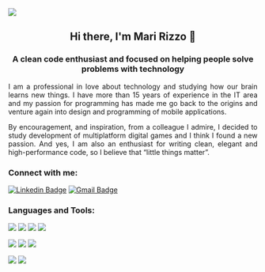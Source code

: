 <img align="center" src="https://user-images.githubusercontent.com/69127182/110252522-a5336c80-7f64-11eb-9a6a-adad53bb3dab.png" style="max-width=100%" />

<h2 align="center">
Hi there, I'm Mari Rizzo 👋  
</h2>
<h3 align="center">
A clean code enthusiast and focused on helping people solve problems with technology
</h3>
<p align="justify">
I am a professional in love about technology and studying how our brain learns new things. I have more than 15 years of experience in the IT area and my passion for programming has made me go back to the origins and venture again into design and programming of mobile applications.
</p>
<p align="justify">
By encouragement, and inspiration, from a colleague I admire, I decided to study development of multiplatform digital games and I think I found a new passion. And yes, I am also an enthusiast for writing clean, elegant and high-performance code, so I believe that “little things matter”.
</p>
<h3> Connect with me: </h3>

[![Linkedin Badge](https://img.shields.io/badge/-Mariana-blue?style=flat-square&logo=Linkedin&logoColor=white&link=https://www.linkedin.com/in/mariana-rizzo-3035b529/)](https://www.linkedin.com/in/mariana-rizzo-3035b529/) 
[![Gmail Badge](https://img.shields.io/badge/-morallesrizzo@gmail.com-c14438?style=flat-square&logo=Gmail&logoColor=white&link=mailto:morallesrizzo@gmail.com)](mailto:morallesrizzo@gmail.com)

<h3> Languages and Tools: </h3>
<p>
  <img src="https://img.shields.io/static/v1?label=&message=language&color=blue&style=flat&logo=c"/>
  <img src="https://img.shields.io/static/v1?label=Lua&message=language&color=blue&style=flat&logo=lua"/>
  <img src="https://img.shields.io/static/v1?label=Love&message=framework&color=pink&style=flat&logo=love"/>
  <img src="https://img.shields.io/static/v1?label=VSCode&message=editor&color=black&style=flat&logo=visual-studio-code"/>
</p>
<p>
  <img src="https://img.shields.io/static/v1?label=Python&message=language&color=blue&style=flat&logo=python"/>
  <img src="https://img.shields.io/static/v1?label=Flask&message=framework&color=pink&style=flat&logo=flask"/>
  <img src="https://img.shields.io/static/v1?label=PyCharm&message=editor&color=black&style=flat&logo=pycharm"/>
</p>
<p>
  <img src="https://img.shields.io/static/v1?label=Swift&message=language&color=blue&style=flat&logo=swift"/>
  <img src="https://img.shields.io/static/v1?label=Xcode&message=editor&color=black&style=flat&logo=xcode"/>
</p> 

